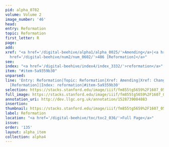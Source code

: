 ```yaml
---
pid: alpha_0782
volume: Volume 2
image_number: '46'
head: 
entry: Reformation
topic: Reformation
first_letter: R
page: 
add: 
xref: "<a href='/digital-beehive/alpha1/alpha_0025/'>Amending</a>|<a href='/digital-beehive/alpha1/alpha_0135/'>Change</a>|<a
  href='/digital-beehive/num2/num_0602/'>486 [Reformation]</a>"
see: 
index: "<a href='/digital-beehive/index4/index_3332/'>reformation</a>"
item: "#item-5a9359b30"
unparsed: 
line: 'Entry: Reformation|Topic: Reformation|Xref: Amending|Xref: Change|Xref: 486
  [Reformation]|Index: reformation|#item-5a9359b30'
selection: https://stacks.stanford.edu/image/iiif/fm855tg5659%2F1607_0513/839,2548,2926,637/full/0/default.jpg
full_image: https://stacks.stanford.edu/image/iiif/fm855tg5659%2F1607_0513/full/full/0/default.jpg
annotation_uri: http://dev.llgc.org.uk/annotation/1528739084883
insertion: 
thumbnail: https://stacks.stanford.edu/image/iiif/fm855tg5659%2F1607_0513/839,2548,600,180/250,/0/default.jpg
label: Reformation
location: "<a href='/digital-beehive/toc/toc2_036/'>Full Page</a>"
issue: 
order: '135'
layout: alpha_item
collection: alpha4
---
```

